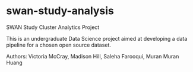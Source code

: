 # swan-study-analysis
SWAN Study Cluster Analytics Project

This is an undergraduate Data Science project aimed at developing a data pipeline for a chosen open source dataset.

Authors: Victoria McCray, Madison Hill, Saleha Farooqui, Muran Muran Huang
